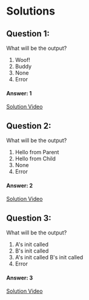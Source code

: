 # Solutions

## Question 1:
What will be the output?
1. Woof!
2. Buddy
3. None
4. Error

#### Answer: 1
[Solution Video](#)

## Question 2:
What will be the output?
1. Hello from Parent
2. Hello from Child
3. None
4. Error

#### Answer: 2
[Solution Video](#)

## Question 3:
What will be the output?
1. A's init called
2. B's init called
3. A's init called
B's init called
4. Error

#### Answer: 3
[Solution Video](#)